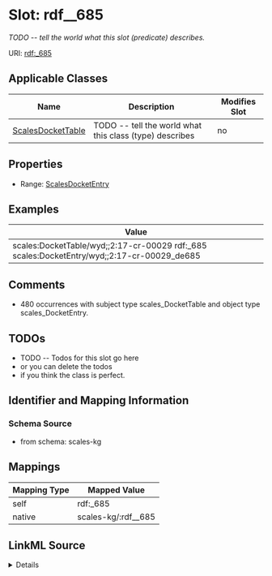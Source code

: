 

# Slot: rdf__685


_TODO -- tell the world what this slot (predicate) describes._





URI: [rdf:_685](http://www.w3.org/1999/02/22-rdf-syntax-ns#_685)



<!-- no inheritance hierarchy -->





## Applicable Classes

| Name | Description | Modifies Slot |
| --- | --- | --- |
| [ScalesDocketTable](../classes/ScalesDocketTable.md) | TODO -- tell the world what this class (type) describes |  no  |







## Properties

* Range: [ScalesDocketEntry](../classes/ScalesDocketEntry.md)






## Examples

| Value |
| --- |
| scales:DocketTable/wyd;;2:17-cr-00029 rdf:_685 scales:DocketEntry/wyd;;2:17-cr-00029_de685 |

## Comments

* 480 occurrences with subject type scales_DocketTable and object type scales_DocketEntry.

## TODOs

* TODO -- Todos for this slot go here
* or you can delete the todos
* if you think the class is perfect.

## Identifier and Mapping Information







### Schema Source


* from schema: scales-kg




## Mappings

| Mapping Type | Mapped Value |
| ---  | ---  |
| self | rdf:_685 |
| native | scales-kg/:rdf__685 |




## LinkML Source

<details>
```yaml
name: rdf__685
description: TODO -- tell the world what this slot (predicate) describes.
todos:
- TODO -- Todos for this slot go here
- or you can delete the todos
- if you think the class is perfect.
comments:
- 480 occurrences with subject type scales_DocketTable and object type scales_DocketEntry.
examples:
- value: scales:DocketTable/wyd;;2:17-cr-00029 rdf:_685 scales:DocketEntry/wyd;;2:17-cr-00029_de685
from_schema: scales-kg
rank: 1000
slot_uri: rdf:_685
alias: rdf__685
domain_of:
- scales_DocketTable
range: scales_DocketEntry

```
</details>